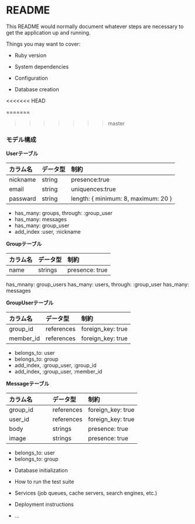 # README

This README would normally document whatever steps are necessary to get the
application up and running.

Things you may want to cover:

* Ruby version

* System dependencies

* Configuration

* Database creation

<<<<<<< HEAD

=======
>>>>>>> master
### モデル構成

__Userテーブル__

| カラム名    | データ型     | 制約 |
|:-----------|:------------|:-------------|
| nickname   | string      | presence:true|
| email      | string      | uniquences:true|
| passward   | string      |  length: { minimum: 8, maximum: 20 }  |

- has_many: groups, through: :group_user
- has_many: messages
- has_many: group_user
- add_index :user, :nickname


__Groupテーブル__

|  カラム名  |  データ型  |  制約  |
|:-----------|:----------|:-------|
| name | strings   | presence: true |

has_mnany: group_users
has_many: users, through: :group_user
has_many: messages

__GroupUserテーブル__

|  カラム名  |  データ型  |  制約  |
|:-----------|:----------|:-------|
| group_id   | references | foreign_key: true |
| member_id  | references | foreign_key: true |

- belongs_to: user
- belongs_to: group
- add_index, :group_user, :group_id
- add_index, :group_user, :member_id


__Messageテーブル__

|  カラム名   |  データ型  |  制約  |
|:-----------|:-----------|:-------|
| group_id    | references | foreign_key: true |
| user_id　　　| references | foreign_key: true |
| body| strings    | presence: true    |
| image | strings  |  presence: true |

- belongs_to: user
- belongs_to: group

* Database initialization

* How to run the test suite

* Services (job queues, cache servers, search engines, etc.)

* Deployment instructions

* ...
